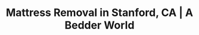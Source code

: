 ---
layout: location.njk
title: "Mattress Removal in Stanford, CA | A Bedder World"
description: "Professional mattress removal in Stanford's elite academic community. Graduate housing, research labs, and faculty residences served with next-day pickup "
h1: "Mattress Removal in Stanford"
h2: "Elite graduate and research community mattress pickup service"
city: "Stanford"
state: "California"
stateSlug: "california"
permalink: "/mattress-removal/california/stanford/"
stateCode: "CA"
coordinates:
  lat: 37.4419
  lng: -122.1430
tier: 3
neighborhoods:
  - name: "Stanford Campus Core"
    zipCodes: ["94305"]
  - name: "Graduate Student Housing"
    zipCodes: ["94305"]
  - name: "Faculty Housing"
    zipCodes: ["94305"]
  - name: "Research Park Area"
    zipCodes: ["94305"]
  - name: "Medical Center District" 
    zipCodes: ["94305"]
  - name: "Pearce Mitchell Houses"
    zipCodes: ["94305"]
  - name: "Peter Coutts Hill"
    zipCodes: ["94305"]
  - name: "Campus Drive Residences"
    zipCodes: ["94305"]
  - name: "Junipero Serra Boulevard"
    zipCodes: ["94305"]
  - name: "Page Mill Road Corridor"
    zipCodes: ["94305"]
  - name: "Bowdoin Street Area"
    zipCodes: ["94305"]
  - name: "Escondido Village"
    zipCodes: ["94305"]
  - name: "Mirrielees Housing"
    zipCodes: ["94305"]
  - name: "Rains Graduate Housing"
    zipCodes: ["94305"]
  - name: "Munger Graduate Residences"
    zipCodes: ["94305"]
  - name: "Oak Creek Apartments"
    zipCodes: ["94305"]
  - name: "Stanford West Apartments"
    zipCodes: ["94305"]
  - name: "Postdoc Housing Complex"
    zipCodes: ["94305"]
  - name: "Visiting Scholar Housing"
    zipCodes: ["94305"]
  - name: "Stanford Shopping Center Area"
    zipCodes: ["94305"]
  - name: "Sand Hill Road District"
    zipCodes: ["94305"]
zipCodes:
  - "94305"
pricing:
  one: 125
  two: 155
  three: 180
  mostPopular: "two"
  startingPrice: 125
  single: 125
  queen: 155
  king: 180
reviews:
  count: 38
  featured:
    - text: "PhD program finished and needed quick mattress pickup from graduate housing before inspection deadline. Team worked around my lab schedule and handled everything professionally. No stress during thesis defense week."
      author: "Dr. Elena R."
      neighborhood: "Escondido Village"
    - text: "Postdoc appointment ending required furniture removal from Stanford housing. Service coordinated perfectly with housing move-out requirements and avoided abandonment fees completely."
      author: "James C."
      neighborhood: "Rains Graduate Housing"
    - text: "Faculty residence needed mattress replacement during sabbatical transition. Appreciated the discretion and understanding of academic timelines. Excellent service for university community."
      author: "Professor Maria T."
      neighborhood: "Faculty Housing"
nearbyCities:
  - name: "Palo Alto"
    distance: 3
    slug: "palo-alto"
    isSuburb: false
  - name: "Menlo Park"
    distance: 5
    slug: "menlo-park"
    isSuburb: false
  - name: "Mountain View"
    distance: 8
    slug: "mountain-view"
    isSuburb: false
  - name: "Redwood City"
    distance: 12
    slug: "redwood-city"
    isSuburb: false
faqs:
  - question: "Do you service Stanford graduate student housing complexes?"
    answer: "Yes, we provide mattress removal throughout all Stanford graduate housing including Escondido Village, Rains, Mirrielees, and Munger Graduate Residences, coordinating with housing move-out requirements."
  - question: "Can you work around academic research schedules and lab commitments?"
    answer: "Absolutely. We understand graduate students and researchers have irregular schedules and coordinate pickups around lab work, conferences, and thesis deadlines."
  - question: "How do you handle Stanford housing inspection and abandonment fee requirements?"
    answer: "We ensure complete removal before housing inspection deadlines to help you avoid Stanford's abandonment fees and meet all residence agreement disposal requirements."
  - question: "Do you serve faculty and visiting scholar residences?"
    answer: "Yes, we provide discreet, professional service to faculty housing, visiting scholar accommodations, and sabbatical residences throughout the Stanford community."
  - question: "What about postdoc and researcher housing complexes?"
    answer: "We regularly serve postdoc housing, visiting researcher accommodations, and all Stanford-affiliated residential facilities with understanding of academic transition timelines."
  - question: "Can departments or labs arrange bulk mattress removal?"
    answer: "Yes, we coordinate with Stanford departments and research groups for multiple unit pickups, guest house turnovers, and visiting scholar housing transitions."
  - question: "How do you handle disposal in Santa Clara County for Stanford?"
    answer: "We work with Palo Alto Landfill and other certified Santa Clara County facilities, ensuring proper disposal through California's mattress recycling programs."
  - question: "Do you coordinate with Stanford housing pre-inspections?"
    answer: "Yes, we understand Stanford's pre-inspection process and ensure mattress removal occurs before housing staff inspections to meet cleanliness and disposal standards."
pageContent:
  heroDescription: "Professional mattress removal service in Stanford's world-renowned academic community. Next-day pickup throughout Santa Clara County  Licensed team serving graduate students, faculty, researchers, and academic housing with scheduling flexibility around research commitments and university timelines."
  
  aboutService: "Stanford's dedicated mattress removal service has served the world's leading research university since 2011. We specialize in academic-focused logistics. Our expertise covers graduate student housing complexes, postdoc residences, faculty homes, and visiting scholar accommodations. Each pickup ensures responsible disposal while maintaining full compliance with Stanford housing requirements and Santa Clara County regulations. Our team navigates the unique demands of academic life. We coordinate around thesis defense schedules, research deadlines, international scholar transitions, and sabbatical housing changes. Through partnerships with local recycling facilities and California's Bye Bye Mattress program, we support the environmental stewardship that defines Stanford's academic mission."
  
  serviceAreasIntro: "We provide comprehensive mattress pickup services throughout the Stanford academic community, covering all university housing from graduate residences to faculty neighborhoods:"
  
  regulationsCompliance: "Our service navigates both Stanford housing requirements and Santa Clara County regulations seamlessly. We understand the critical importance of meeting university inspection standards and avoiding abandonment fees. Stanford's rigorous housing policies require complete disposal of personal items and professional cleaning standards. We coordinate with graduate students, faculty, and researchers to ensure mattress removal occurs before housing pre-inspections. All services meet residence agreement requirements. Our team understands academic calendars, research schedules, and the unique logistical challenges of serving a premier research institution."
  
  environmentalImpact: "Research communities like Stanford lead environmental innovation and consciousness about waste reduction. Each mattress we process diverts approximately 40 pounds of materials from Santa Clara County landfills. We work through certified recycling facilities including the Palo Alto Landfill and regional programs. Steel springs become scrap metal for manufacturing. Foam components convert to carpet padding and industrial applications. Fabric materials transform into new textile products. This approach supports county waste diversion goals while reinforcing Stanford's environmental leadership and research-driven sustainability as a global academic institution."
  
  howItWorksScheduling: "Next-day slots available throughout Stanford and Santa Clara County. We'll confirm via text message and coordinate around research schedules, conference travel, thesis defenses, sabbatical transitions, and university housing deadlines to ensure seamless service."
  
  howItWorksService: "Our licensed and insured team removes your mattress from anywhere on your property. We handle all county and university-required preparation. Our team navigates Stanford's unique challenges including multi-story graduate housing complexes, faculty residence accessibility, and research schedule coordination. We maintain strict compliance with university disposal standards and housing inspection requirements."
  
  howItWorksDisposal: "Your mattress is processed through Santa Clara County's certified recycling network. This includes Palo Alto Landfill and regional facilities for responsible material recovery. Our approach supports both environmental goals and sustainability leadership. Stanford serves as a global model for academic environmental stewardship."
  
  sidebarStats:
    mattressesRemoved: "1,800"
localRegulations: "Santa Clara County operates multiple certified disposal facilities. Palo Alto Landfill (2380 Embarcadero Road) serves Palo Alto residents exclusively. SMaRT Station in Sunnyvale serves Mountain View, Palo Alto, and Sunnyvale residents. Regional facilities include Zanker Resource Management in San Jose. Stanford housing requires complete removal of personal items before pre-inspections to avoid abandonment fees. Residents must maintain strict adherence to residence agreement disposal standards and university cleaning requirements."
---